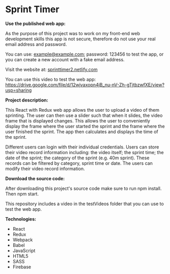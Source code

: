 # Sprint Timer

**Use the published web app:**

As the purpose of this project was to work on my front-end web development skills this app is not secure, therefore do not use your real email address and password.

You can use: example@example.com; password: 123456 to test the app, or you can create a new account with a fake email address.

Visit the website at: [sprinttimer2.netlify.com](https://sprinttimer2.netlify.com)

You can use this video to test the web app: https://drive.google.com/file/d/12wjvaxopn4jB_nu-nV-Zh-gTjtbzwfXE/view?usp=sharing

**Project description:**

This React with Redux web app allows the user to upload a video of them sprinting. The user can then use a slider such that when it slides, the video frame that is displayed changes. This allows the user to conveniently display the frame where the user started the sprint and the frame where the user finished the sprint. The app then calculates and displays the time of the sprint. 

Different users can login with their individual credentials. Users can store their video record information including: the video itself; the sprint time; the date of the sprint; the category of the sprint (e.g. 40m sprint). These records can be filtered by category, sprint time or date. The users can modify their video record information.

**Download the source code:**

After downloading this project's source code make sure to run npm install. Then npm start.

This repository includes a video in the testVideos folder that you can use to test the web app.

**Technologies:**
* React
* Redux
* Webpack
* Babel
* JavaScript
* HTML5
* SASS
* Firebase
